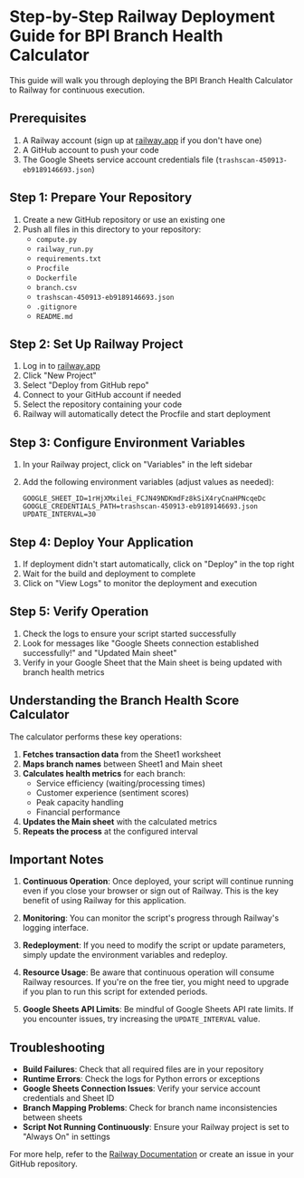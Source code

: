 # Step-by-Step Railway Deployment Guide for BPI Branch Health Calculator

This guide will walk you through deploying the BPI Branch Health Calculator to Railway for continuous execution.

## Prerequisites

1. A Railway account (sign up at [railway.app](https://railway.app) if you don't have one)
2. A GitHub account to push your code
3. The Google Sheets service account credentials file (`trashscan-450913-eb9189146693.json`)

## Step 1: Prepare Your Repository

1. Create a new GitHub repository or use an existing one
2. Push all files in this directory to your repository:
   - `compute.py`
   - `railway_run.py`
   - `requirements.txt`
   - `Procfile`
   - `Dockerfile`
   - `branch.csv`
   - `trashscan-450913-eb9189146693.json`
   - `.gitignore`
   - `README.md`

## Step 2: Set Up Railway Project

1. Log in to [railway.app](https://railway.app)
2. Click "New Project"
3. Select "Deploy from GitHub repo"
4. Connect to your GitHub account if needed
5. Select the repository containing your code
6. Railway will automatically detect the Procfile and start deployment

## Step 3: Configure Environment Variables

1. In your Railway project, click on "Variables" in the left sidebar
2. Add the following environment variables (adjust values as needed):
   
   ```
   GOOGLE_SHEET_ID=1rHjXMxilei_FCJN49NDKmdFz8kSiX4ryCnaHPNcqeDc
   GOOGLE_CREDENTIALS_PATH=trashscan-450913-eb9189146693.json
   UPDATE_INTERVAL=30
   ```

## Step 4: Deploy Your Application

1. If deployment didn't start automatically, click on "Deploy" in the top right
2. Wait for the build and deployment to complete
3. Click on "View Logs" to monitor the deployment and execution

## Step 5: Verify Operation

1. Check the logs to ensure your script started successfully
2. Look for messages like "Google Sheets connection established successfully!" and "Updated Main sheet"
3. Verify in your Google Sheet that the Main sheet is being updated with branch health metrics

## Understanding the Branch Health Score Calculator

The calculator performs these key operations:

1. **Fetches transaction data** from the Sheet1 worksheet
2. **Maps branch names** between Sheet1 and Main sheet
3. **Calculates health metrics** for each branch:
   - Service efficiency (waiting/processing times)
   - Customer experience (sentiment scores)
   - Peak capacity handling
   - Financial performance
4. **Updates the Main sheet** with the calculated metrics
5. **Repeats the process** at the configured interval

## Important Notes

1. **Continuous Operation**: Once deployed, your script will continue running even if you close your browser or sign out of Railway. This is the key benefit of using Railway for this application.

2. **Monitoring**: You can monitor the script's progress through Railway's logging interface.

3. **Redeployment**: If you need to modify the script or update parameters, simply update the environment variables and redeploy.

4. **Resource Usage**: Be aware that continuous operation will consume Railway resources. If you're on the free tier, you might need to upgrade if you plan to run this script for extended periods.

5. **Google Sheets API Limits**: Be mindful of Google Sheets API rate limits. If you encounter issues, try increasing the `UPDATE_INTERVAL` value.

## Troubleshooting

- **Build Failures**: Check that all required files are in your repository
- **Runtime Errors**: Check the logs for Python errors or exceptions
- **Google Sheets Connection Issues**: Verify your service account credentials and Sheet ID
- **Branch Mapping Problems**: Check for branch name inconsistencies between sheets
- **Script Not Running Continuously**: Ensure your Railway project is set to "Always On" in settings

For more help, refer to the [Railway Documentation](https://docs.railway.app/) or create an issue in your GitHub repository.
